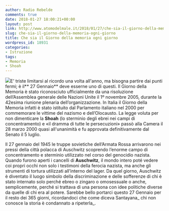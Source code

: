 ```yaml
---
author: Radio Rebelde
comments: true
date: 2018-01-27 18:00:21+00:00
layout: post
link: http://www.atomodelmale.it/2018/01/27/che-sia-il-giorno-della-memoria-ogni-giorno/
slug: che-sia-il-giorno-della-memoria-ogni-giorno
title: Che sia il Giorno della memoria ogni giorno
wordpress_id: 18931
categories:
- Istruzione
tags:
- Memoria
- Shoah
---
```


![](http://www.atomodelmale.it/wp-content/uploads/2018/01/giorno-della-memoria-2-300x128.jpeg)E' triste limitarsi al ricordo una volta all'anno, ma bisogna partire dai punti fermi; è il** 27 Gennaio** deve esserne uno di questi.
Il Giorno della Memoria è stato riconosciuto ufficialmente da una risoluzione dell’Assemblea generale delle Nazioni Unite il 1º novembre 2005, durante la 42esima riunione plenaria dell’organizzazione.
In Italia il Giorno della Memoria infatti è stato istituito dal Parlamento italiano nel 2000 per commemorare le vittime del nazismo e dell’Olocausto.
La legge voluta per non dimenticare la **Shoah** (lo sterminio degli ebrei nei campi di concentramento) e «il dramma di tutte le persecuzioni» passò alla Camera il 28 marzo 2000 quasi all'unanimità e fu approvata definitivamente dal Senato il 5 luglio.



Il 27 gennaio del 1945 le truppe sovietiche dell’Armata Rossa arrivarono nei pressi della città polacca di Auschwitz scoprendo l’enorme campo di concentramento e sterminio utilizzato nel corso del genocidio nazista.
Quando furono aperti i cancelli di **Auschwitz**, il mondo intero poté vedere coi propri occhi non solo i testimoni della ferocia nazista, ma anche gli strumenti di tortura utilizzati all’interno del lager.
Da quel giorno, Auschwitz è diventato il luogo simbolo della discriminazione e delle sofferenze di chi è stato internato solo perché ebreo o zingaro o omosessuale o anche, semplicemente, perché si trattava di una persona con idee politiche diverse da quelle di chi era al potere.
Sarebbe bello portarci questo 27 Gennaio per il resto dei 365 giorni, ricordandoci che come diceva Santayana_ chi non conosce la storia è condannato a ripeterla_.
